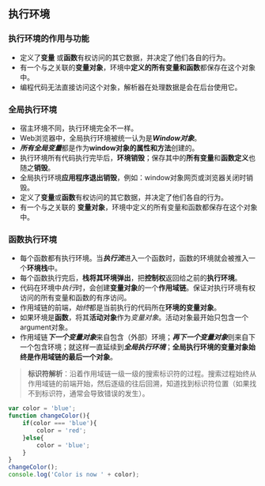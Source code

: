 ## 执行环境
### 执行环境的作用与功能
* 定义了**变量** 或**函数**有权访问的其它数据，并决定了他们各自的行为。
* 有一个与之关联的**变量对象**，环境中**定义的所有变量和函数**都保存在这个对象中。
* 编程代码无法直接访问这个对象，解析器在处理数据是会在后台使用它。

### 全局执行环境
* 宿主环境不同，执行环境完全不一样。
* Web浏览器中，全局执行环境被统一认为是***Window对象***。
* ***所有全局变量***都是作为**window对象的属性和方法**创建的。
* 执行环境所有代码执行完毕后，**环境销毁**；保存其中的**所有变量**和**函数定义**也随之**销毁**。
* 全局执行环境**应用程序退出销毁**，例如：window对象网页或浏览器关闭时销毁。
* 定义了**变量**或**函数**有权访问的其它数据，并决定了他们各自的行为。
* 有一个与之关联的  **变量对象**，环境中定义的所有变量和函数都保存在这个对象中。

### 函数执行环境
* 每个函数都有执行环境。当***执行流***进入一个函数时，函数的环境就会被推入一个**环境栈**中。
* 每个函数执行完后，**栈将其环境弹出**，把**控制权**返回给之前的**执行环境**。
* 代码在环境中*执行*时，会创建**变量对象**的一个**作用域链**。保证对执行环境有权访问的所有变量和函数的有序访问。
* 作用域链的前端，*始终*都是当前执行的代码所在**环境的变量对象**。
* 如果环境是**函数**，将其**活动对象**作为*变量对象*。活动对象最开始只包含一个argument对象。
* 作用域链***下一个变量对象***来自包含（外部）环境；***再下一个变量对象***则来自下一个包含环境；就这样一直延续到***全局执行环境***；**全局执行环境的变量对象始终是作用域链的最后一个对象**。

> **标识符解析**：沿着作用域链一级一级的搜索标识符的过程。搜索过程始终从作用域链的前端开始，然后逐级的往后回溯，知道找到标识符位置（如果找不到标识符，通常会导致错误的发生）。

```javascript
var color = 'blue';
function changeColor(){
	if(color === 'blue'){
		color = 'red';
	}else{
		color = 'blue';
	}
}
changeColor();
console.log('Color is now ' + color);
```


